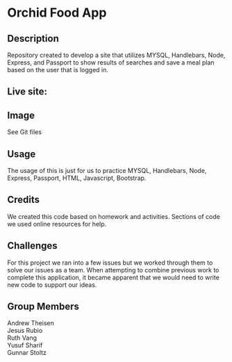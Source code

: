 # Orchid Food App

## Description

Repository created to develop a site that utilizes MYSQL, Handlebars, Node, Express, and Passport to show results of searches and save a meal plan based on the user that is logged in.

## Live site:

## Image

See Git files

## Usage

The usage of this is just for us to practice MYSQL, Handlebars, Node, Express, Passport, HTML, Javascript, Bootstrap.

## Credits

We created this code based on homework and activities. Sections of code we used online resources for help.

## Challenges

For this project we ran into a few issues but we worked through them to solve our issues as a team. When attempting to combine previous work to complete this application, it became apparent that we would need to write new code to support our ideas.

## Group Members

Andrew Theisen \
Jesus Rubio \
Ruth Vang \
Yusuf Sharif \
Gunnar Stoltz
